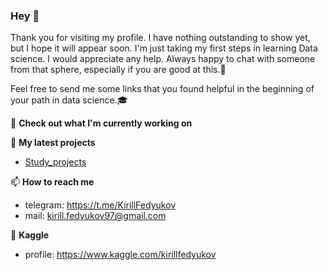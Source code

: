 ### Hey 👋

Thank you for visiting my profile. I have nothing outstanding to show yet, but I hope it will appear soon. I'm just taking my first steps in learning Data science. I would appreciate any help. Always happy to chat with someone from that sphere, especially if you are good at this.👀

Feel free to send me some links that you found helpful in the beginning of your path in data science.🎓


👷 **Check out what I'm currently working on**



🌱 **My latest projects**

- [Study_projects](https://github.com/KirillF21/Study_projects)


📫 **How to reach me**

 - telegram: https://t.me/KirillFedyukov
 - mail: kirill.fedyukov97@gmail.com


🏅 **Kaggle**

- profile: https://www.kaggle.com/kirillfedyukov

<!---
KirillF21/KirillF21 is a ✨ special ✨ repository because its `README.md` (this file) appears on your GitHub profile.
You can click the Preview link to take a look at your changes.
--->
